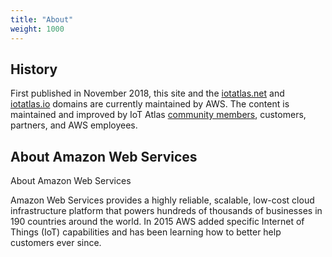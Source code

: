 ```yaml
---
title: "About"
weight: 1000
---
```


## History
First published in November 2018, this site and the [iotatlas.net](http://iotatlas.net) and [iotatlas.io](http://iotatlas.io) domains are currently maintained by AWS. The content is maintained and improved by IoT Atlas [community members](https://github.com/aws/iot-atlas/graphs/contributors), customers, partners, and AWS employees.

## About Amazon Web Services
 About Amazon Web Services

Amazon Web Services provides a highly reliable, scalable, low-cost cloud infrastructure platform that powers hundreds of thousands of businesses in 190 countries around the world. In 2015 AWS added specific Internet of Things (IoT) capabilities and has been learning how to better help customers ever since. 